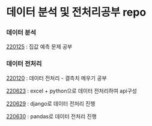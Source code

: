 # 데이터 분석 및 전처리공부 repo

### 데이터 분석
[220125](./) : 집값 예측 문제 공부


### 데이터 전처리
[220120](./결측치메우기/) : 데이터 전처리 - 결측치 메우기 공부

[220623](./220623) : excel + python으로 데이터 전처리하여 api구성

[220629](./220629) : django로 데이터 전처리 진행

[220630](./220630) : pandas로 데이터 전처리 진행
